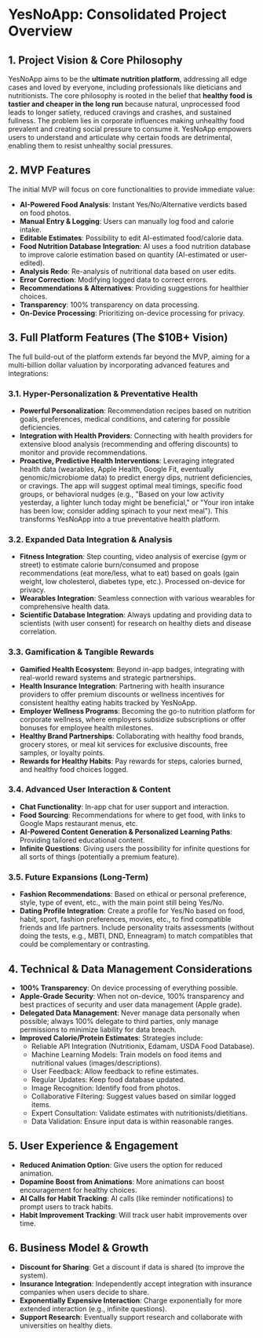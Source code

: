 # YesNoApp: Consolidated Project Overview

## 1. Project Vision & Core Philosophy

YesNoApp aims to be the **ultimate nutrition platform**, addressing all edge cases and loved by everyone, including professionals like dieticians and nutritionists. The core philosophy is rooted in the belief that **healthy food is tastier and cheaper in the long run** because natural, unprocessed food leads to longer satiety, reduced cravings and crashes, and sustained fullness. The problem lies in corporate influences making unhealthy food prevalent and creating social pressure to consume it. YesNoApp empowers users to understand and articulate why certain foods are detrimental, enabling them to resist unhealthy social pressures.

## 2. MVP Features

The initial MVP will focus on core functionalities to provide immediate value:

*   **AI-Powered Food Analysis**: Instant Yes/No/Alternative verdicts based on food photos.
*   **Manual Entry & Logging**: Users can manually log food and calorie intake.
*   **Editable Estimates**: Possibility to edit AI-estimated food/calorie data.
*   **Food Nutrition Database Integration**: AI uses a food nutrition database to improve calorie estimation based on quantity (AI-estimated or user-edited).
*   **Analysis Redo**: Re-analysis of nutritional data based on user edits.
*   **Error Correction**: Modifying logged data to correct errors.
*   **Recommendations & Alternatives**: Providing suggestions for healthier choices.
*   **Transparency**: 100% transparency on data processing.
*   **On-Device Processing**: Prioritizing on-device processing for privacy.

## 3. Full Platform Features (The $10B+ Vision)

The full build-out of the platform extends far beyond the MVP, aiming for a multi-billion dollar valuation by incorporating advanced features and integrations:

### 3.1. Hyper-Personalization & Preventative Health

*   **Powerful Personalization**: Recommendation recipes based on nutrition goals, preferences, medical conditions, and catering for possible deficiencies.
*   **Integration with Health Providers**: Connecting with health providers for extensive blood analysis (recommending and offering discounts) to monitor and provide recommendations.
*   **Proactive, Predictive Health Interventions**: Leveraging integrated health data (wearables, Apple Health, Google Fit, eventually genomic/microbiome data) to predict energy dips, nutrient deficiencies, or cravings. The app will suggest optimal meal timings, specific food groups, or behavioral nudges (e.g., "Based on your low activity yesterday, a lighter lunch today might be beneficial," or "Your iron intake has been low; consider adding spinach to your next meal"). This transforms YesNoApp into a true preventative health platform.

### 3.2. Expanded Data Integration & Analysis

*   **Fitness Integration**: Step counting, video analysis of exercise (gym or street) to estimate calorie burn/consumed and propose recommendations (eat more/less, what to eat) based on goals (gain weight, low cholesterol, diabetes type, etc.). Processed on-device for privacy.
*   **Wearables Integration**: Seamless connection with various wearables for comprehensive health data.
*   **Scientific Database Integration**: Always updating and providing data to scientists (with user consent) for research on healthy diets and disease correlation.

### 3.3. Gamification & Tangible Rewards

*   **Gamified Health Ecosystem**: Beyond in-app badges, integrating with real-world reward systems and strategic partnerships.
*   **Health Insurance Integration**: Partnering with health insurance providers to offer premium discounts or wellness incentives for consistent healthy eating habits tracked by YesNoApp.
*   **Employer Wellness Programs**: Becoming the go-to nutrition platform for corporate wellness, where employers subsidize subscriptions or offer bonuses for employee health milestones.
*   **Healthy Brand Partnerships**: Collaborating with healthy food brands, grocery stores, or meal kit services for exclusive discounts, free samples, or loyalty points.
*   **Rewards for Healthy Habits**: Pay rewards for steps, calories burned, and healthy food choices logged.

### 3.4. Advanced User Interaction & Content

*   **Chat Functionality**: In-app chat for user support and interaction.
*   **Food Sourcing**: Recommendations for where to get food, with links to Google Maps restaurant menus, etc.
*   **AI-Powered Content Generation & Personalized Learning Paths**: Providing tailored educational content.
*   **Infinite Questions**: Giving users the possibility for infinite questions for all sorts of things (potentially a premium feature).

### 3.5. Future Expansions (Long-Term)

*   **Fashion Recommendations**: Based on ethical or personal preference, style, type of event, etc., with the main point still being Yes/No.
*   **Dating Profile Integration**: Create a profile for Yes/No based on food, habit, sport, fashion preferences, movies, etc., to find compatible friends and life partners. Include personality traits assessments (without doing the tests, e.g., MBTI, DND, Enneagram) to match compatibles that could be complementary or contrasting.

## 4. Technical & Data Management Considerations

*   **100% Transparency**: On device processing of everything possible.
*   **Apple-Grade Security**: When not on-device, 100% transparency and best practices of security and user data management (Apple grade).
*   **Delegated Data Management**: Never manage data personally when possible; always 100% delegate to third parties, only manage permissions to minimize liability for data breach.
*   **Improved Calorie/Protein Estimates**: Strategies include:
    *   Reliable API Integration (Nutritionix, Edamam, USDA Food Database).
    *   Machine Learning Models: Train models on food items and nutritional values (images/descriptions).
    *   User Feedback: Allow feedback to refine estimates.
    *   Regular Updates: Keep food database updated.
    *   Image Recognition: Identify food from photos.
    *   Collaborative Filtering: Suggest values based on similar logged items.
    *   Expert Consultation: Validate estimates with nutritionists/dietitians.
    *   Data Validation: Ensure input data is within reasonable ranges.

## 5. User Experience & Engagement

*   **Reduced Animation Option**: Give users the option for reduced animation.
*   **Dopamine Boost from Animations**: More animations can boost encouragement for healthy choices.
*   **AI Calls for Habit Tracking**: AI calls (like reminder notifications) to prompt users to track habits.
*   **Habit Improvement Tracking**: Will track user habit improvements over time.

## 6. Business Model & Growth

*   **Discount for Sharing**: Get a discount if data is shared (to improve the system).
*   **Insurance Integration**: Independently accept integration with insurance companies when users decide to share.
*   **Exponentially Expensive Interaction**: Charge exponentially for more extended interaction (e.g., infinite questions).
*   **Support Research**: Eventually support research and collaborate with universities on healthy diets.


